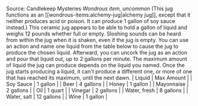 Source: Candlekeep Mysteries
*Wondrous item, uncommon*
(This jug functions as an [[wondrous-items:alchemy-jug|alchemy jug]], except that it neither produces acid or poison. It can produce 1 gallon of soy sauce instead.)
This ceramic jug appears to be able to hold a gallon of liquid and weighs 12 pounds whether full or empty. Sloshing sounds can be heard from within the jug when it is shaken, even if the jug is empty.
You can use an action and name one liquid from the table below to cause the jug to produce the chosen liquid. Afterward, you can uncork the jug as an action and pour that liquid out, up to 2 gallons per minute. The maximum amount of liquid the jug can produce depends on the liquid you named.
Once the jug starts producing a liquid, it can't produce a different one, or more of one that has reached its maximum, until the next dawn.
| Liquid | Max Amount |
| Soy Sauce | 1 gallon |
| Beer | 4 gallons |
| Honey | 1 gallon |
| Mayonnaise | 2 gallons |
| Oil | 1 quart |
| Vinegar | 2 gallons |
| Water, fresh | 8 gallons |
| Water, salt | 12 gallons |
| Wine | 1 gallon |